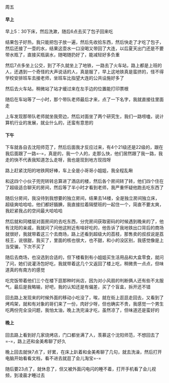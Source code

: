 周五

#### 早上

早上5：30下床，然后洗漱，随后6点去买了包子回来吃

结果包子好热，我只能把包子放一遍，然后先收拾东西，然后快走了才吃了包子，然后还接了一壶的水，结果这壶水一口没喝又带回了大连，以后夏天出门还是不要带水瓶了，直接买瓶装水，随喝随扔好了，能减轻好多负重

然后7点多坐上公交，到了不久就坐上了地铁，一路去了火车站，路上都是上班的人，还遇到一个奇怪的大声说话的人，真是服了，早上这地铁真是蛮挤的，怪不得学校安排班车去接老师，坐班车比指望大连的公共设施好多了

然后去火车站，稍微站了站才缓过来在左手边的位置能打印票根

随后在车站等了一小时，那个带队老师最后才来，点了一下名字，我就直接往里面走

上车发现那带队老师就坐我旁边，然后对面坐了两个研究生，我们一路唠嗑，说计算机行业的发展，就业什么的，还蛮有意思的

#### 下午

下车就各自去沈阳师范了，然后后面我才反应过来，有4个21级还是22级的，跟在我后面跟了一路=-=，真是的，我一个人的，走那么快，他们居然跟了我一路，我走的快不代表我知道怎么走呀，我也是现到地方现找呀

路上赶紧沈阳的地铁网好棒，车上全是小哥哥小姐姐，我全程乱瞅

和这四个小伙子兜兜转转总算进了酒店的楼，然后各个房间转了转，他们四个住在了超级适合聊天的房间，然后等了半小时才看到老师，我严重怀疑他跑去吃东西了

随后分房间，我没待到我想要的独立房间，结果去14楼，全是独立房间独立床，超级爽哈哈哈，他们都好腼腆，我直接拉着隔壁班的一起住一个，简直不要太爽，我赶紧我占的空间最大哈哈哈

然后就和同楼层对面房间的去吃东西，分完房间获取密码的时候遇到晚来的了，他有沈阳的亲戚，我就问了问他这附近有啥好吃的，他告诉了我地铁出口背后的商场就很好，我就带着这三个去商场，路上还看到超级大的荔枝，那售卖的叔叔说是荔枝王，说很甜，我买了，里面的核也很大，也不甜，和小的没区别，我感觉像是上当受骗，下次不买了

随后去商场，也没选到合适的，但下楼看到有小姐姐买生活用品和大盒零食，就问了问，她们说灌汤包好吃，我就带着这几个又返回了楼上吃，稍微贵一点点，但味道真的有南方的感觉

吃完饭带着他们三个在楼下逛那种时尚店，因为对小风扇的判断俩人还有些不太服气，最后是我略输，好吧，我的认知还是有偏差，买了个盲盒，拆开还不错

回去路上发现来的时候外面的移动小吃没了，唉，就在街上逛逛走回去，又看到了烤鸡架，就和有对象的哥们来了一份，肉好少呀，但也确实不贵，我感觉一个男生吃两份完全没问题，我怕太油，晚上洗完澡才吃，虽然凉了，但味道还是蛮好的

#### 晚上

回去路上看到好几家烧烤店，门口都坐满了人，羡慕这个沈阳师范，不想回去了=-=，路上还和金美希聊了好久

晚上回去就快7点了，好累，在床上趴着和金美希聊了几句，就去洗澡，然后打开电脑开始看看文档，看不进去就逛了会儿淘宝=-=

随后要23点了，就休息了，但又被外面闪电闪的睡不着，打开手机看了会儿视频，到凌晨才睡过去